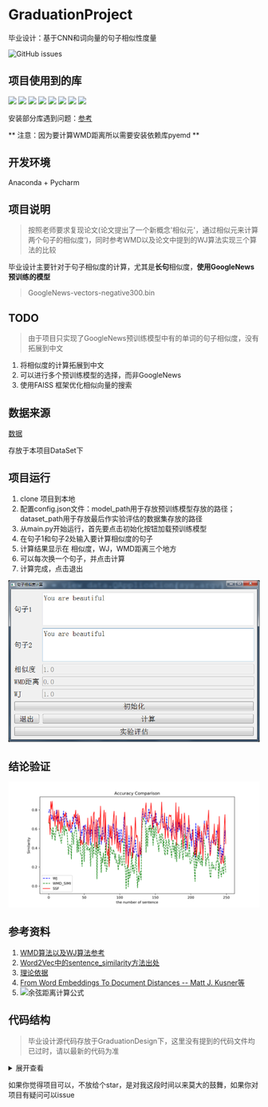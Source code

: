 # GraduationProject
毕业设计：基于CNN和词向量的句子相似性度量

![GitHub issues](https://img.shields.io/github/issues/sivanWu0222/GraduationProject.svg?color=s&label=issue&style=flat-square)
<br/>

## 项目使用到的库
![](https://img.shields.io/badge/Pytohn-3.7.0-green.svg?style=plastic&logo=python)
![](https://img.shields.io/badge/pandas-1.15.4-green.svg)
![](https://img.shields.io/badge/matplotlib-2.2.3-green.svg)
![](https://img.shields.io/badge/numpy-1.15.4-green.svg)
![](https://img.shields.io/badge/gensim-3.7.2-green.svg)
![](https://img.shields.io/badge/nltk-3.3-green.svg)
![](https://img.shields.io/badge/PyQt-5.9.2-green.svg)
![](https://img.shields.io/badge/pyemd-0.5.1-green.svg)

安装部分库遇到问题：[参考](http://www.sivan.tech/2019/04/25/%E6%AF%95%E4%B8%9A%E8%AE%BE%E8%AE%A1%E9%81%87%E5%88%B0%E7%9A%84%E4%B8%80%E4%BA%9B%E9%97%AE%E9%A2%98/)


** 注意：因为要计算WMD距离所以需要安装依赖库pyemd **

##  开发环境
Anaconda + Pycharm

## 项目说明
> 按照老师要求复现论文(论文提出了一个新概念'相似元'，通过相似元来计算两个句子的相似度‘)，同时参考WMD以及论文中提到的WJ算法实现三个算法的比较

毕业设计主要针对于句子相似度的计算，尤其是**长句**相似度，**使用GoogleNews预训练的模型**

> GoogleNews-vectors-negative300.bin

## TODO
> 由于项目只实现了GoogleNews预训练模型中有的单词的句子相似度，没有拓展到中文
1. 将相似度的计算拓展到中文
2. 可以进行多个预训练模型的选择，而非GoogleNews
3. 使用FAISS 框架优化相似向量的搜索


## 数据来源
[数据](http://ixa2.si.ehu.es/stswiki/index.php/Main_Page)

存放于本项目DataSet下


## 项目运行
1. clone 项目到本地
2. 配置config.json文件：model_path用于存放预训练模型存放的路径；dataset_path用于存放最后作实验评估的数据集存放的路径
3. 从main.py开始运行，首先要点击初始化按钮加载预训练模型
4. 在句子1和句子2处输入要计算相似度的句子
5. 计算结果显示在 相似度，WJ，WMD距离三个地方
6. 可以每次换一个句子，并点击计算
7. 计算完成，点击退出

![运行图](./项目运行图.png)

## 结论验证
![精度比较](./GraduationDesign/SSFN_V6_02/test.png)

## 参考资料


1. [WMD算法以及WJ算法参考](https://github.com/jsksxs360/Word2Vec)
2. [Word2Vec中的sentence_similarity方法出处](http://xueshu.baidu.com/usercenter/paper/show?paperid=59d3626fc14491c996a983186cc6d155&site=xueshu_se&hitarticle=1)
3. [理论依据](https://kexue.fm/archives/4677#%E5%8F%A5%E5%AD%90%E7%9A%84%E7%9B%B8%E4%BC%BC%E5%BA%A6)
4. [From Word Embeddings To Document Distances -- Matt J. Kusner等](http://xueshu.baidu.com/usercenter/paper/show?paperid=80e0aebd3cb631a88e2b8ae3ef61d61d&site=xueshu_se)
5. ![余弦距离计算公式](D:/git%E4%BB%93%E5%BA%93/DiplomaProject/%E4%BD%99%E5%BC%A6%E8%B7%9D%E7%A6%BB.jpg)


## 代码结构
> 毕业设计源代码存放于GraduationDesign下，这里没有提到的代码文件均已过时，请以最新的代码为准
<details>
<summary>展开查看</summary>
<pre><code>.
├── GraduationDesign
│   ├── main.py	项目运行点
│   ├── SSFN_V6_02		第6版：实现功能的垂直分割，同时实现三个算法的实验评估
│   │   ├── Methods
│   │   │   ├── SSFN
│   │   │   │──── └── SSF_V3.py 	复现论文中的SSF函数
│   │   │   ├── WJ
│   │   │   │──── └── wj_similarity.py	论文中的比对方法：计算两个句子的余弦相似度
│   │   │   ├── WMD
│   │   │   │──── └── wmd_distance.py	 论文中的比对方法2：计算两个句子的WMD距离
│   │   │   ├── Word2Vec.py			加载并使用GoogleNews预训练的模型进行计算
│   │   ├── util
│   │   │   │──── └── util.py	 工具模块，实现词语权重计算，模型的加载等
│   │   ├── view
│   │   │   │──── └── view_data.py	 使用PyQt5编写界面
│   │   ├── datahelper
│   │   │   │──── └── data_process.py	 对实验评估数据集的处理
│   │   ├── experiment_show
│   │   │   │──── └── result_img.py	 三种实验方法比对并在本地生成最后的比对结果图</code></pre>
</details>

如果你觉得项目可以，不放给个star，是对我这段时间以来莫大的鼓舞，如果你对项目有疑问可以issue
